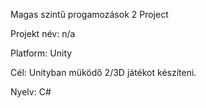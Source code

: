 Magas szintű progamozások 2 Project

Projekt név: n/a

Platform: Unity 

Cél: Unityban müködő 2/3D játékot készíteni.

Nyelv: C#
